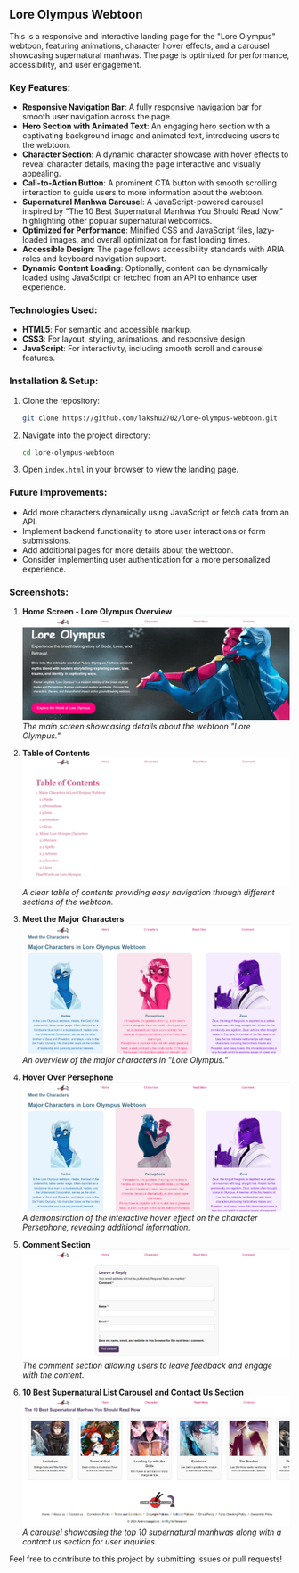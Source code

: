 ## Lore Olympus Webtoon

This is a responsive and interactive landing page for the "Lore Olympus" webtoon, featuring animations, character hover effects, and a carousel showcasing supernatural manhwas. The page is optimized for performance, accessibility, and user engagement.

### Key Features:
- **Responsive Navigation Bar**: A fully responsive navigation bar for smooth user navigation across the page.
- **Hero Section with Animated Text**: An engaging hero section with a captivating background image and animated text, introducing users to the webtoon.
- **Character Section**: A dynamic character showcase with hover effects to reveal character details, making the page interactive and visually appealing.
- **Call-to-Action Button**: A prominent CTA button with smooth scrolling interaction to guide users to more information about the webtoon.
- **Supernatural Manhwa Carousel**: A JavaScript-powered carousel inspired by "The 10 Best Supernatural Manhwa You Should Read Now," highlighting other popular supernatural webcomics.
- **Optimized for Performance**: Minified CSS and JavaScript files, lazy-loaded images, and overall optimization for fast loading times.
- **Accessible Design**: The page follows accessibility standards with ARIA roles and keyboard navigation support.
- **Dynamic Content Loading**: Optionally, content can be dynamically loaded using JavaScript or fetched from an API to enhance user experience.

### Technologies Used:
- **HTML5**: For semantic and accessible markup.
- **CSS3**: For layout, styling, animations, and responsive design.
- **JavaScript**: For interactivity, including smooth scroll and carousel features.

### Installation & Setup:
1. Clone the repository:
    ```bash
    git clone https://github.com/lakshu2702/lore-olympus-webtoon.git
    ```
   
2. Navigate into the project directory:
    ```bash
    cd lore-olympus-webtoon
    ```
   
3. Open `index.html` in your browser to view the landing page.

### Future Improvements:
- Add more characters dynamically using JavaScript or fetch data from an API.
- Implement backend functionality to store user interactions or form submissions.
- Add additional pages for more details about the webtoon.
- Consider implementing user authentication for a more personalized experience.

### Screenshots:
1. **Home Screen - Lore Olympus Overview**  
   ![Home Screen](ss1.png)  
   *The main screen showcasing details about the webtoon "Lore Olympus."*

2. **Table of Contents**  
   ![Table of Contents](ss2.png)  
   *A clear table of contents providing easy navigation through different sections of the webtoon.*

3. **Meet the Major Characters**  
   ![Major Characters](ss3.png)  
   *An overview of the major characters in "Lore Olympus."*

4. **Hover Over Persephone**  
   ![Hover Over Persephone](ss4.png)   
   *A demonstration of the interactive hover effect on the character Persephone, revealing additional information.*

5. **Comment Section**  
   ![Comment Section](ss5.png)   
   *The comment section allowing users to leave feedback and engage with the content.*

6. **10 Best Supernatural List Carousel and Contact Us Section**  
   ![Supernatural Carousel](ss6.png)   
   *A carousel showcasing the top 10 supernatural manhwas along with a contact us section for user inquiries.*

Feel free to contribute to this project by submitting issues or pull requests!

